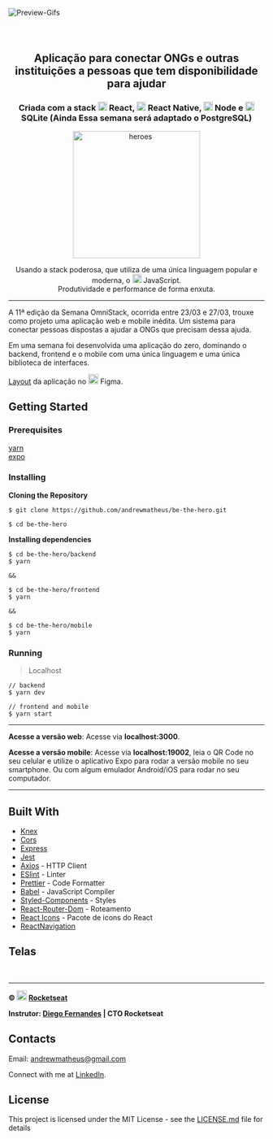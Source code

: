 ![Preview-Gifs](https://github.com/andrewmatheus/be-the-hero/blob/master/imgs/bethehero.gif)

<h1 align="center">
    <img alt="" title="" src="imgs/logo.svg">
</h1>

<h2 align="center"> Aplicação para conectar ONGs e outras instituições a pessoas que tem disponibilidade para ajudar </h2>

<h3 align="center"> Criada com a stack <img src="imgs/react.png" alt="react" height="18"> React, <img src="imgs/react-native.png" alt="react-native" height="18"> React Native, <img src="imgs/node.png" alt="node" height="18"> Node e <img src="imgs/sqlite.png" alt="node" height="18"> SQLite (Ainda Essa semana será adaptado o PostgreSQL) </h3>

<p align="center"> <img src="imgs/heroes.png" alt="heroes" height="250"> </p>

<p align="center"> Usando a stack poderosa, que utiliza de uma única linguagem popular e moderna, o <img src="imgs/js.png" height="18" alt="javascript"> JavaScript. <br> Produtividade e performance de forma enxuta. </p>

---

A 11ª edição da Semana OmniStack, ocorrida entre 23/03 e 27/03, trouxe como projeto uma aplicação web e mobile inédita. Um sistema para conectar pessoas dispostas a ajudar a ONGs que precisam dessa ajuda.

Em uma semana foi desenvolvida uma aplicação do zero, dominando o backend, frontend e o mobile com uma única linguagem e uma única biblioteca de interfaces.

[Layout](https://www.figma.com/file/2C2yvw7jsCOGmaNUDftX9n/Be-The-Hero---OmniStack-11?node-id=0%3A1) da aplicação no <img src="imgs/figma.png" alt="figma" height="20"> Figma.

## Getting Started

### Prerequisites

[yarn](https://yarnpkg.com/)  
[expo](https://expo.io/learn)

### Installing

**Cloning the Repository**

```
$ git clone https://github.com/andrewmatheus/be-the-hero.git

$ cd be-the-hero
```

**Installing dependencies**

```
$ cd be-the-hero/backend
$ yarn

&&

$ cd be-the-hero/frontend
$ yarn

&&

$ cd be-the-hero/mobile
$ yarn
```

### Running

> Localhost
```
// backend
$ yarn dev

// frontend and mobile
$ yarn start
```
-------

**Acesse a versão web**: Acesse via **localhost:3000**.  

**Acesse a versão mobile**: Acesse via **localhost:19002**, leia o QR Code no seu celular e utilize o aplicativo  Expo para rodar a versão mobile no seu smartphone. Ou com algum emulador Android/iOS para rodar no seu computador.

--------

## Built With

- [Knex](http://knexjs.org/)
- [Cors](https://expressjs.com/en/resources/middleware/cors.html)
- [Express](https://expressjs.com/)
- [Jest](https://jestjs.io/)
- [Axios](https://github.com/axios/axios) - HTTP Client
- [ESlint](https://eslint.org/) - Linter
- [Prettier](https://prettier.io/) - Code Formatter
- [Babel](https://babeljs.io/) - JavaScript Compiler
- [Styled-Components](https://www.styled-components.com/) - Styles
- [React-Router-Dom](https://reacttraining.com/react-router/web/guides/quick-start) - Roteamento
- [React Icons](https://react-icons.netlify.app/) - Pacote de icons do React
- [ReactNavigation](https://reactnavigation.org/)


## Telas

<p align="center">
    <img alt="" title="" src="imgs/print1.png">
    <img alt="" title="" src="imgs/print2.png">    
    <img alt="" title="" src="imgs/print5.png">
    <img alt="" title="" src="imgs/print6.png">    
    <img alt="" title="" src="imgs/print-insomnia.png">
</p>

---

**&copy; <img src="imgs/rocketseat.svg" alt="rocketseat" height="20"> [Rocketseat](https://rocketseat.com.br/)**

**Instrutor: [Diego Fernandes](https://github.com/diego3g) | CTO Rocketseat**

## Contacts

Email: andrewmatheus@gmail.com

Connect with me at [LinkedIn](https://www.linkedin.com/in/andrew-cabral-developer/).

## License

This project is licensed under the MIT License - see the [LICENSE.md](https://github.com/andrewmatheus/gobaber11/blob/master/LICENSE) file for details
